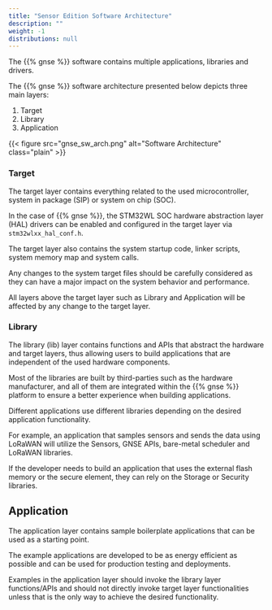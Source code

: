 ```yaml
---
title: "Sensor Edition Software Architecture"
description: ""
weight: -1
distributions: null
---
```


The {{% gnse %}} software contains multiple applications, libraries and drivers.

The {{% gnse %}} software architecture presented below depicts three main layers:
1. Target
2. Library
3. Application

{{< figure src="gnse_sw_arch.png" alt="Software Architecture" class="plain" >}}

### Target

The target layer contains everything related to the used microcontroller, system in package (SIP) or system on chip (SOC).

In the case of {{% gnse %}}, the STM32WL SOC hardware abstraction layer (HAL) drivers can be enabled and configured in the target layer via `stm32wlxx_hal_conf.h`.

The target layer also contains the system startup code, linker scripts, system memory map and system calls.

Any changes to the system target files should be carefully considered as they can have a major impact on the system behavior and performance.

All layers above the target layer such as Library and Application will be affected by any change to the target layer.

### Library

The library (lib) layer contains functions and APIs that abstract the hardware and target layers, thus allowing users to build applications that are independent of the used hardware components.

Most of the libraries are built by third-parties such as the hardware manufacturer, and all of them are integrated within the {{% gnse %}} platform to ensure a better experience when building applications.

Different applications use different libraries depending on the desired application functionality.

For example, an application that samples sensors and sends the data using LoRaWAN will utilize the Sensors, GNSE APIs, bare-metal scheduler and LoRaWAN libraries.

If the developer needs to build an application that uses the external flash memory or the secure element, they can rely on the Storage or Security libraries.

## Application

The application layer contains sample boilerplate applications that can be used as a starting point.

The example applications are developed to be as energy efficient as possible and can be used for production testing and deployments.

Examples in the application layer should invoke the library layer functions/APIs and should not directly invoke target layer functionalities unless that is the only way to achieve the desired functionality.
